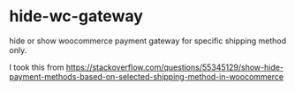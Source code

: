 # hide-wc-gateway
hide or show woocommerce payment gateway for specific shipping method only.

I took this from https://stackoverflow.com/questions/55345129/show-hide-payment-methods-based-on-selected-shipping-method-in-woocommerce
